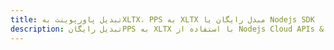 ---title: تبدیل پاورپوینت بهXLTX، PPS به XLTX مبدل رایگان یا Nodejs SDKdescription: تبدیل رایگانPPS به XLTX با استفاده از Nodejs Cloud APIs & SDK. همچنین اسناد Microsoft PowerPoint را در Cloud ایجاد، ویرایش و رندر کنید.---